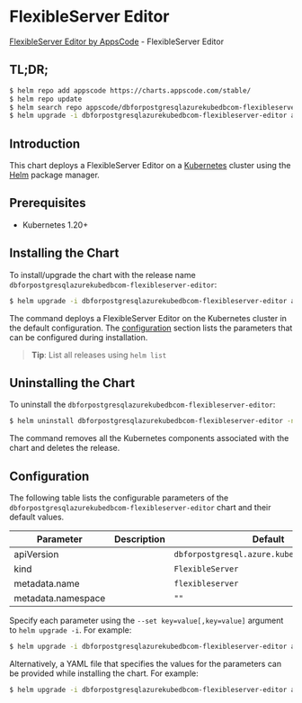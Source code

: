 # FlexibleServer Editor

[FlexibleServer Editor by AppsCode](https://appscode.com) - FlexibleServer Editor

## TL;DR;

```bash
$ helm repo add appscode https://charts.appscode.com/stable/
$ helm repo update
$ helm search repo appscode/dbforpostgresqlazurekubedbcom-flexibleserver-editor --version=v0.15.0
$ helm upgrade -i dbforpostgresqlazurekubedbcom-flexibleserver-editor appscode/dbforpostgresqlazurekubedbcom-flexibleserver-editor -n default --create-namespace --version=v0.15.0
```

## Introduction

This chart deploys a FlexibleServer Editor on a [Kubernetes](http://kubernetes.io) cluster using the [Helm](https://helm.sh) package manager.

## Prerequisites

- Kubernetes 1.20+

## Installing the Chart

To install/upgrade the chart with the release name `dbforpostgresqlazurekubedbcom-flexibleserver-editor`:

```bash
$ helm upgrade -i dbforpostgresqlazurekubedbcom-flexibleserver-editor appscode/dbforpostgresqlazurekubedbcom-flexibleserver-editor -n default --create-namespace --version=v0.15.0
```

The command deploys a FlexibleServer Editor on the Kubernetes cluster in the default configuration. The [configuration](#configuration) section lists the parameters that can be configured during installation.

> **Tip**: List all releases using `helm list`

## Uninstalling the Chart

To uninstall the `dbforpostgresqlazurekubedbcom-flexibleserver-editor`:

```bash
$ helm uninstall dbforpostgresqlazurekubedbcom-flexibleserver-editor -n default
```

The command removes all the Kubernetes components associated with the chart and deletes the release.

## Configuration

The following table lists the configurable parameters of the `dbforpostgresqlazurekubedbcom-flexibleserver-editor` chart and their default values.

|     Parameter      | Description |                        Default                         |
|--------------------|-------------|--------------------------------------------------------|
| apiVersion         |             | <code>dbforpostgresql.azure.kubedb.com/v1alpha1</code> |
| kind               |             | <code>FlexibleServer</code>                            |
| metadata.name      |             | <code>flexibleserver</code>                            |
| metadata.namespace |             | <code>""</code>                                        |


Specify each parameter using the `--set key=value[,key=value]` argument to `helm upgrade -i`. For example:

```bash
$ helm upgrade -i dbforpostgresqlazurekubedbcom-flexibleserver-editor appscode/dbforpostgresqlazurekubedbcom-flexibleserver-editor -n default --create-namespace --version=v0.15.0 --set apiVersion=dbforpostgresql.azure.kubedb.com/v1alpha1
```

Alternatively, a YAML file that specifies the values for the parameters can be provided while
installing the chart. For example:

```bash
$ helm upgrade -i dbforpostgresqlazurekubedbcom-flexibleserver-editor appscode/dbforpostgresqlazurekubedbcom-flexibleserver-editor -n default --create-namespace --version=v0.15.0 --values values.yaml
```
